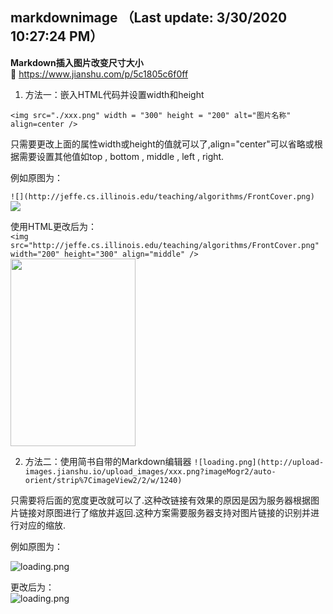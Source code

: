 ## markdownimage （Last update: 3/30/2020 10:27:24 PM）

**Markdown插入图片改变尺寸大小**    
🚪 https://www.jianshu.com/p/5c1805c6f0ff


1. 方法一：嵌入HTML代码并设置width和height 
 
`<img src="./xxx.png" width = "300" height = "200" alt="图片名称" align=center /> `
    
只需要更改上面的属性width或height的值就可以了,align="center"可以省略或根据需要设置其他值如top , bottom , middle , left , right.

例如原图为：

`![](http://jeffe.cs.illinois.edu/teaching/algorithms/FrontCover.png)` 
![](http://jeffe.cs.illinois.edu/teaching/algorithms/FrontCover.png)

使用HTML更改后为：     
`<img src="http://jeffe.cs.illinois.edu/teaching/algorithms/FrontCover.png" width="200" height="300" align="middle" />`     
<img src="http://jeffe.cs.illinois.edu/teaching/algorithms/FrontCover.png" width="200" height="300" align="middle" />

 
2. 方法二：使用简书自带的Markdown编辑器
`![loading.png](http://upload-images.jianshu.io/upload_images/xxx.png?imageMogr2/auto-orient/strip%7CimageView2/2/w/1240)`

只需要将后面的宽度更改就可以了.这种改链接有效果的原因是因为服务器根据图片链接对原图进行了缩放并返回.这种方案需要服务器支持对图片链接的识别并进行对应的缩放.


例如原图为：


![loading.png](http://upload-images.jianshu.io/upload_images/1503319-c696a9cd1495d68f.png?imageMogr2/auto-orient/strip%7CimageView2/2/w/1240)


更改后为：    
![loading.png](http://upload-images.jianshu.io/upload_images/1503319-c696a9cd1495d68f.png?imageMogr2/auto-orient/strip%7CimageView2/2/w/200)





